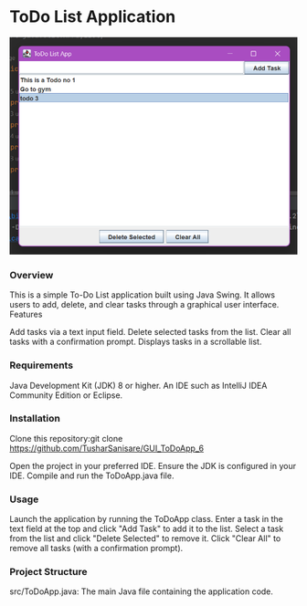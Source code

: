 # ToDo List Application

![Alt text](/ss/ToDoApp1.png "TODO")


### Overview
This is a simple To-Do List application built using Java Swing. It allows users to add, delete, and clear tasks through a graphical user interface.
Features

Add tasks via a text input field.
Delete selected tasks from the list.
Clear all tasks with a confirmation prompt.
Displays tasks in a scrollable list.

### Requirements
Java Development Kit (JDK) 8 or higher.
An IDE such as IntelliJ IDEA Community Edition or Eclipse.

### Installation
Clone this repository:git clone https://github.com/TusharSanisare/GUI_ToDoApp_6

Open the project in your preferred IDE.
Ensure the JDK is configured in your IDE.
Compile and run the ToDoApp.java file.

### Usage
Launch the application by running the ToDoApp class.
Enter a task in the text field at the top and click "Add Task" to add it to the list.
Select a task from the list and click "Delete Selected" to remove it.
Click "Clear All" to remove all tasks (with a confirmation prompt).

### Project Structure
src/ToDoApp.java: The main Java file containing the application code.

